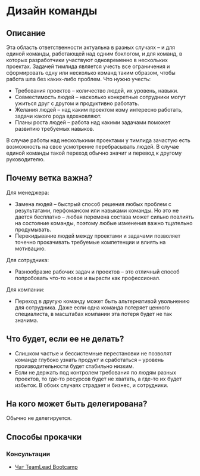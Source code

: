 # Дизайн команды
## Описание
Эта область ответственности актуальна в разных случаях – и для единой команды, работающей над одним бэклогом, и для команд, в которых разработчики участвуют одновременно в нескольких проектах. Задачей тимлида является учесть все ограничения и сформировать одну или несколько команд таким образом, чтобы работа шла без каких-либо проблем. Что нужно учесть:
- Требования проектов – количество людей, их уровень, навыки.
- Совместимость людей – насколько конкретные сотрудники могут ужиться друг с другом и продуктивно работать.
- Желания людей – над каким проектом кому интересно работать, задачи какого рода вдохновляют.
- Планы роста людей – работа над какими задачами поможет развитию требуемых навыков.

В случае работы над несколькими проектами у тимлида зачастую есть возможность на свое усмотрение перебрасывать людей. В случае единой команды такой переход обычно значит и перевод к другому руководителю.

## Почему ветка важна?
Для менеджера:
- Замена людей – быстрый способ решения любых проблем с результатами, перфомансом или навыками команды. Но это не дается бесплатно – любая перемена состава может сильно повлиять на состояние команды, поэтому любые изменения важно тщательно продумывать.
- Перекидывание людей между проектами и задачами позволяет точечно прокачивать требуемые компетенции и влиять на мотивацию.

Для сотрудника:
- Разнообразие рабочих задач и проектов – это отличный способ попробовать что-то новое и вырасти как профессионал.

Для компании:
- Переход в другую команду может быть альтернативой увольнению для сотрудника. Даже если одна команда потеряет ценного специалиста, в масштабах компании эта потеря будет не так значима.

## Что будет, если ее не делать?
- Слишком частые и бессистемные перестановки не позволят команде глубоко узнать продукт и сработаться – уровень производительности будет стабильно низким.
- Если не держать под контролем требования по людям разных проектов, то где-то ресурсов будет не хватать, а где-то их будет избыток. В обоих случаях страдает и бизнес, и сотрудники.

## На кого может быть делегирована?
Обычно не делегируется.

## Способы прокачки
### Консультации
- [Чат TeamLead Bootcamp](https://t.me/teamlead_bootcamp)
